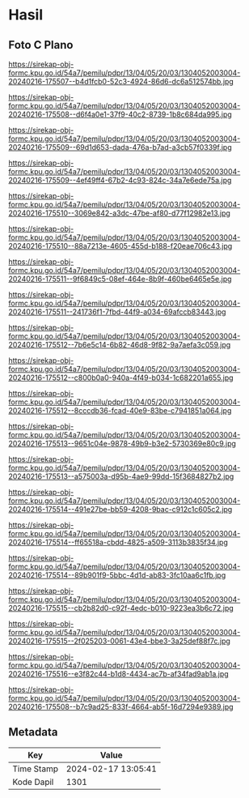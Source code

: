 # Hasil

## Foto C Plano

https://sirekap-obj-formc.kpu.go.id/54a7/pemilu/pdpr/13/04/05/20/03/1304052003004-20240216-175507--b4d1fcb0-52c3-4924-86d6-dc6a512574bb.jpg

https://sirekap-obj-formc.kpu.go.id/54a7/pemilu/pdpr/13/04/05/20/03/1304052003004-20240216-175508--d6f4a0e1-37f9-40c2-8739-1b8c684da995.jpg

https://sirekap-obj-formc.kpu.go.id/54a7/pemilu/pdpr/13/04/05/20/03/1304052003004-20240216-175509--69d1d653-dada-476a-b7ad-a3cb57f0339f.jpg

https://sirekap-obj-formc.kpu.go.id/54a7/pemilu/pdpr/13/04/05/20/03/1304052003004-20240216-175509--4ef49ff4-67b2-4c93-824c-34a7e6ede75a.jpg

https://sirekap-obj-formc.kpu.go.id/54a7/pemilu/pdpr/13/04/05/20/03/1304052003004-20240216-175510--3069e842-a3dc-47be-af80-d77f12982e13.jpg

https://sirekap-obj-formc.kpu.go.id/54a7/pemilu/pdpr/13/04/05/20/03/1304052003004-20240216-175510--88a7213e-4605-455d-b188-f20eae706c43.jpg

https://sirekap-obj-formc.kpu.go.id/54a7/pemilu/pdpr/13/04/05/20/03/1304052003004-20240216-175511--9f6849c5-08ef-464e-8b9f-460be6465e5e.jpg

https://sirekap-obj-formc.kpu.go.id/54a7/pemilu/pdpr/13/04/05/20/03/1304052003004-20240216-175511--241736f1-7fbd-44f9-a034-69afccb83443.jpg

https://sirekap-obj-formc.kpu.go.id/54a7/pemilu/pdpr/13/04/05/20/03/1304052003004-20240216-175512--7b6e5c14-6b82-46d8-9f82-9a7aefa3c059.jpg

https://sirekap-obj-formc.kpu.go.id/54a7/pemilu/pdpr/13/04/05/20/03/1304052003004-20240216-175512--c800b0a0-940a-4f49-b034-1c682201a655.jpg

https://sirekap-obj-formc.kpu.go.id/54a7/pemilu/pdpr/13/04/05/20/03/1304052003004-20240216-175512--8cccdb36-fcad-40e9-83be-c7941851a064.jpg

https://sirekap-obj-formc.kpu.go.id/54a7/pemilu/pdpr/13/04/05/20/03/1304052003004-20240216-175513--9651c04e-9878-49b9-b3e2-5730369e80c9.jpg

https://sirekap-obj-formc.kpu.go.id/54a7/pemilu/pdpr/13/04/05/20/03/1304052003004-20240216-175513--a575003a-d95b-4ae9-99dd-15f3684827b2.jpg

https://sirekap-obj-formc.kpu.go.id/54a7/pemilu/pdpr/13/04/05/20/03/1304052003004-20240216-175514--491e27be-bb59-4208-9bac-c912c1c605c2.jpg

https://sirekap-obj-formc.kpu.go.id/54a7/pemilu/pdpr/13/04/05/20/03/1304052003004-20240216-175514--ff65518a-cbdd-4825-a509-3113b3835f34.jpg

https://sirekap-obj-formc.kpu.go.id/54a7/pemilu/pdpr/13/04/05/20/03/1304052003004-20240216-175514--89b901f9-5bbc-4d1d-ab83-3fc10aa6c1fb.jpg

https://sirekap-obj-formc.kpu.go.id/54a7/pemilu/pdpr/13/04/05/20/03/1304052003004-20240216-175515--cb2b82d0-c92f-4edc-b010-9223ea3b6c72.jpg

https://sirekap-obj-formc.kpu.go.id/54a7/pemilu/pdpr/13/04/05/20/03/1304052003004-20240216-175515--2f025203-0061-43e4-bbe3-3a25def88f7c.jpg

https://sirekap-obj-formc.kpu.go.id/54a7/pemilu/pdpr/13/04/05/20/03/1304052003004-20240216-175516--e3f82c44-b1d8-4434-ac7b-af34fad9ab1a.jpg

https://sirekap-obj-formc.kpu.go.id/54a7/pemilu/pdpr/13/04/05/20/03/1304052003004-20240216-175508--b7c9ad25-833f-4664-ab5f-16d7294e9389.jpg


## Metadata

| Key        | Value               |
| ---------- | ------------------- |
| Time Stamp | 2024-02-17 13:05:41 |
| Kode Dapil | 1301                |



